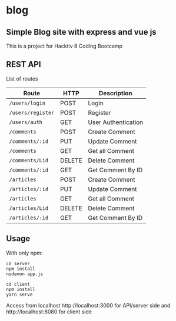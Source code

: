 # blog

## Simple Blog site with express and vue js

This is a project for Hacktiv 8 Coding Bootcamp

## REST API

List of routes

| Route             | HTTP   | Description         |
| ----------------- | ------ | ------------------- |
| `/users/login`    | POST   | Login               |
| `/users/register` | POST   | Register            |
| `/users/auth`     | GET    | User Authentication |
| `/comments`       | POST   | Create Comment      |
| `/comments/:id`   | PUT    | Update Comment      |
| `/comments`       | GET    | Get all Comment     |
| `/comments/Lid`   | DELETE | Delete Comment      |
| `/comments/:id`   | GET    | Get Comment By ID   |
| `/articles`       | POST   | Create Comment      |
| `/articles/:id`   | PUT    | Update Comment      |
| `/articles`       | GET    | Get all Comment     |
| `/articles/Lid`   | DELETE | Delete Comment      |
| `/articles/:id`   | GET    | Get Comment By ID   |

## Usage

With only npm:

```
cd server
npm install
nodemon app.js

cd client
npm install
yarn serve
```

Access from localhost http://localhost:3000 for API/server side and http://localhost:8080 for client side
